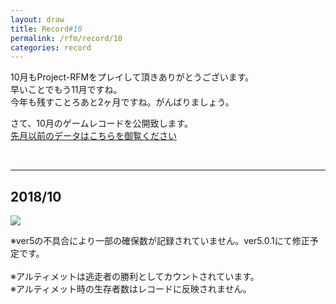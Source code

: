 ```yaml
---
layout: draw
title: Record#10
permalink: /rfm/record/10
categories: record
---
```


10月もProject-RFMをプレイして頂きありがとうございます。<br>
早いことでもう11月ですね。<br>
今年も残すことろあと2ヶ月ですね。がんばりましょう。<br>






さて、10月のゲームレコードを公開致します。<br>
[先月以前のデータはこちらを御覧ください](https://web.njj12.net/categories/#record) <br>


  
  
----------------------------------------  
## 2018/10
<img src="https://web.njj12.net/public/images/record/201810.png"><br>

※ver5の不具合により一部の確保数が記録されていません。ver5.0.1にて修正予定です。 <br><br>
※アルティメットは逃走者の勝利としてカウントされています。<br>
※アルティメット時の生存者数はレコードに反映されません。<br>
